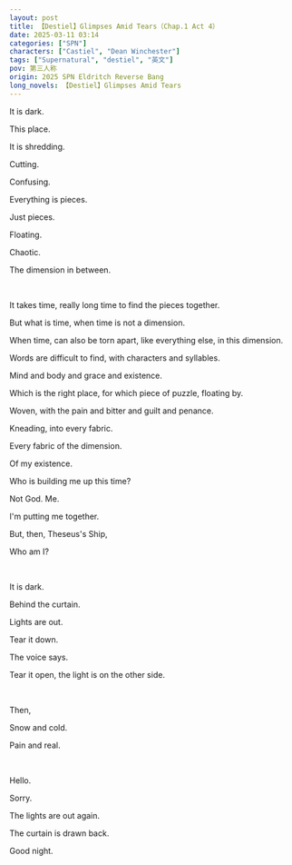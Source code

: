 ```yaml
---
layout: post
title: 【Destiel】Glimpses Amid Tears（Chap.1 Act 4）
date: 2025-03-11 03:14
categories: ["SPN"]
characters: ["Castiel", "Dean Winchester"]
tags: ["Supernatural", "destiel", "英文"]
pov: 第三人称
origin: 2025 SPN Eldritch Reverse Bang
long_novels: 【Destiel】Glimpses Amid Tears
---
```


It is dark.

This place.

It is shredding.

Cutting.

Confusing.

Everything is pieces.

Just pieces.

Floating.

Chaotic.

The dimension in between.

<br>

It takes time, really long time to find the pieces together.

But what is time, when time is not a dimension.

When time, can also be torn apart, like everything else, in this dimension.

Words are difficult to find, with characters and syllables.

Mind and body and grace and existence.

Which is the right place, for which piece of puzzle, floating by.

Woven, with the pain and bitter and guilt and penance.

Kneading, into every fabric.

Every fabric of the dimension.

Of my existence.

Who is building me up this time?

Not God. Me.

I'm putting me together.

But, then, Theseus's Ship,

Who am I?

<br>

It is dark.

Behind the curtain.

Lights are out.

Tear it down.

The voice says.

Tear it open, the light is on the other side.

<br>

Then,

Snow and cold.

Pain and real.

<br>

Hello.

Sorry.

The lights are out again.

The curtain is drawn back.

Good night.
